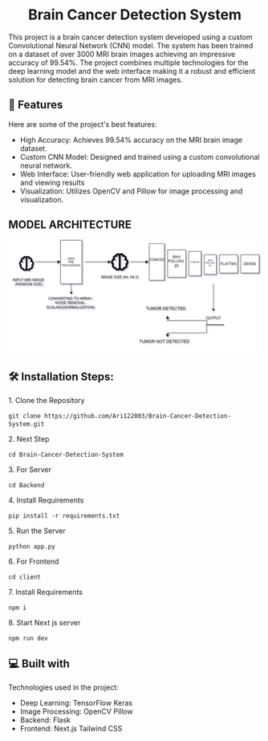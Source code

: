 <h1 align="center" id="title">Brain Cancer Detection System</h1>

<p id="description">This project is a brain cancer detection system developed using a custom Convolutional Neural Network (CNN) model. The system has been trained on a dataset of over 3000 MRI brain images achieving an impressive accuracy of 99.54%. The project combines multiple technologies for the deep learning model and the web interface making it a robust and efficient solution for detecting brain cancer from MRI images.</p>

  
  
<h2>🧐 Features</h2>

Here are some of the project's best features:

*   High Accuracy: Achieves 99.54% accuracy on the MRI brain image dataset.
*   Custom CNN Model: Designed and trained using a custom convolutional neural network.
*   Web Interface: User-friendly web application for uploading MRI images and viewing results
*   Visualization: Utilizes OpenCV and Pillow for image processing and visualization.

<h2> MODEL ARCHITECTURE </h2>

![Alt text](https://github.com/Ari122003/Brain-Cancer-Detection-System/blob/master/BCD.svg)

<h2>🛠️ Installation Steps:</h2>

<p>1. Clone the Repository</p>

```
git clone https://github.com/Ari122003/Brain-Cancer-Detection-System.git
```

<p>2. Next Step</p>

```
cd Brain-Cancer-Detection-System
```

<p>3. For Server</p>

```
cd Backend
```

<p>4. Install Requirements</p>

```
pip install -r requirements.txt
```

<p>5. Run the Server</p>

```
python app.py
```

<p>6. For Frontend</p>

```
cd client
```

<p>7. Install Requirements</p>

```
npm i
```

<p>8. Start Next js server</p>

```
npm run dev
```


  
  
<h2>💻 Built with</h2>

Technologies used in the project:

*   Deep Learning: TensorFlow Keras
*   Image Processing: OpenCV Pillow
*   Backend: Flask
*   Frontend: Next.js Tailwind CSS
